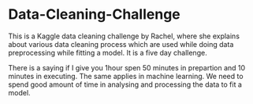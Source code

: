 # Data-Cleaning-Challenge
This is a Kaggle data cleaning challenge by Rachel, where she explains about various data cleaning process which are used while doing data preprocessing while fitting a model. It is a five day challenge.

There is a saying if I give you 1hour spen 50 minutes in prepartion and 10 minutes in executing. The same applies in machine learning. We need to spend good amount of time in analysing and processing the data to fit a model.
